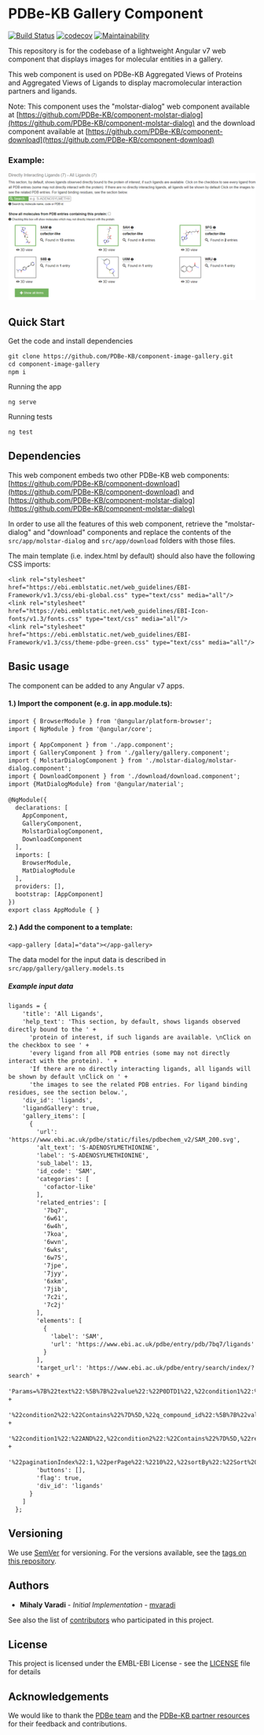 PDBe-KB Gallery Component
=

[![Build Status](https://www.travis-ci.com/PDBe-KB/component-image-gallery.svg?branch=main)](https://www.travis-ci.com/PDBe-KB/component-image-gallery)
[![codecov](https://codecov.io/gh/PDBe-KB/component-image-gallery/branch/main/graph/badge.svg?token=CjBzPrqddz)](https://codecov.io/gh/PDBe-KB/component-image-gallery)
[![Maintainability](https://api.codeclimate.com/v1/badges/87a94f87fe1c42776b7c/maintainability)](https://codeclimate.com/github/PDBe-KB/component-image-gallery/maintainability)

This repository is for the codebase of a lightweight Angular v7 web component that displays images for molecular entities in a gallery.

This web component is used on PDBe-KB Aggregated Views of Proteins and Aggregated Views of Ligands to display macromolecular interaction partners and ligands.

Note: This component uses the "molstar-dialog" web component available at [https://github.com/PDBe-KB/component-molstar-dialog](https://github.com/PDBe-KB/component-molstar-dialog) and the download component available at [https://github.com/PDBe-KB/component-download](https://github.com/PDBe-KB/component-download)

### Example:

<img src="https://raw.githubusercontent.com/PDBe-KB/component-image-gallery/main/pdbe-kb-gallery.png">

## Quick Start

Get the code and install dependencies
```
git clone https://github.com/PDBe-KB/component-image-gallery.git
cd component-image-gallery
npm i
```

Running the app
```
ng serve
```

Running tests
```
ng test
```

## Dependencies

This web component embeds two other PDBe-KB web components: [https://github.com/PDBe-KB/component-download](https://github.com/PDBe-KB/component-download) and [https://github.com/PDBe-KB/component-molstar-dialog](https://github.com/PDBe-KB/component-molstar-dialog)

In order to use all the features of this web component, retrieve the "molstar-dialog" and "download" components and replace the contents of the `src/app/molstar-dialog` and `src/app/download` folders with those files.


The main template (i.e. index.html by default) should also have the following CSS imports:
```angular2html
<link rel="stylesheet" href="https://ebi.emblstatic.net/web_guidelines/EBI-Framework/v1.3/css/ebi-global.css" type="text/css" media="all"/>
<link rel="stylesheet" href="https://ebi.emblstatic.net/web_guidelines/EBI-Icon-fonts/v1.3/fonts.css" type="text/css" media="all"/>
<link rel="stylesheet" href="https://ebi.emblstatic.net/web_guidelines/EBI-Framework/v1.3/css/theme-pdbe-green.css" type="text/css" media="all"/>
```

## Basic usage

The component can be added to any Angular v7 apps.

#### 1.) Import the component (e.g. in app.module.ts):
```
import { BrowserModule } from '@angular/platform-browser';
import { NgModule } from '@angular/core';

import { AppComponent } from './app.component';
import { GalleryComponent } from './gallery/gallery.component';
import { MolstarDialogComponent } from './molstar-dialog/molstar-dialog.component';
import { DownloadComponent } from './download/download.component';
import {MatDialogModule} from '@angular/material';

@NgModule({
  declarations: [
    AppComponent,
    GalleryComponent,
    MolstarDialogComponent,
    DownloadComponent
  ],
  imports: [
    BrowserModule,
    MatDialogModule
  ],
  providers: [],
  bootstrap: [AppComponent]
})
export class AppModule { }

```

#### 2.) Add the component to a template:
```angular2html
<app-gallery [data]="data"></app-gallery>
```

The data model for the input data is described in 
`src/app/gallery/gallery.models.ts`

##### Example input data

```angular2html
ligands = {
    'title': 'All Ligands',
    'help_text': 'This section, by default, shows ligands observed directly bound to the ' +
      'protein of interest, if such ligands are available. \nClick on the checkbox to see ' +
      'every ligand from all PDB entries (some may not directly interact with the protein). ' +
      'If there are no directly interacting ligands, all ligands will be shown by default \nClick on ' +
      'the images to see the related PDB entries. For ligand binding residues, see the section below.',
    'div_id': 'ligands',
    'ligandGallery': true,
    'gallery_items': [
      {
        'url': 'https://www.ebi.ac.uk/pdbe/static/files/pdbechem_v2/SAM_200.svg',
        'alt_text': 'S-ADENOSYLMETHIONINE',
        'label': 'S-ADENOSYLMETHIONINE',
        'sub_label': 13,
        'id_code': 'SAM',
        'categories': [
          'cofactor-like'
        ],
        'related_entries': [
          '7bq7',
          '6w61',
          '6w4h',
          '7koa',
          '6wvn',
          '6wks',
          '6w75',
          '7jpe',
          '7jyy',
          '6xkm',
          '7jib',
          '7c2i',
          '7c2j'
        ],
        'elements': [
          {
            'label': 'SAM',
            'url': 'https://www.ebi.ac.uk/pdbe/entry/pdb/7bq7/ligands'
          }
        ],
        'target_url': 'https://www.ebi.ac.uk/pdbe/entry/search/index/?search' +
          'Params=%7B%22text%22:%5B%7B%22value%22:%22P0DTD1%22,%22condition1%22:%22AND%22,' +
          '%22condition2%22:%22Contains%22%7D%5D,%22q_compound_id%22:%5B%7B%22value%22:%22SAM%22,' +
          '%22condition1%22:%22AND%22,%22condition2%22:%22Contains%22%7D%5D,%22resultState%22:%7B%22tabIndex%22:0,' +
          '%22paginationIndex%22:1,%22perPage%22:%2210%22,%22sortBy%22:%22Sort%20by%22%7D%7D',
        'buttons': [],
        'flag': true,
        'div_id': 'ligands'
      }
    ]
  };
```

## Versioning

We use [SemVer](http://semver.org/) for versioning. For the versions available, see the [tags on this repository](https://github.com/PDBe-KB/component-image-gallery/tags).

## Authors

* **Mihaly Varadi** - *Initial Implementation* - [mvaradi](https://github.com/mvaradi)

See also the list of [contributors](https://github.com/PDBe-KB/component-image-gallery/contributors) who participated in this project.

## License

This project is licensed under the EMBL-EBI License - see the [LICENSE](LICENSE) file for details

## Acknowledgements

We would like to thank the [PDBe team](https://www.pdbe.org) and the [PDBe-KB partner resources](https://github.com/PDBe-KB/pdbe-kb-manual/wiki/PDBe-KB-Annotations) for their feedback and contributions.
